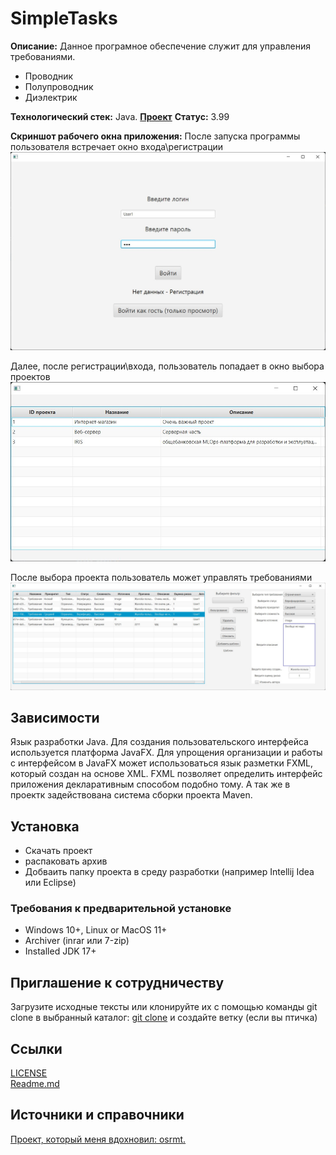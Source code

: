 # SimpleTasks
**Описание:** Данное програмное обеспечение служит для управления требованиями.

* Проводник
* Полупроводник
* Диэлектрик

**Технологический стек:** Java.
[**Проект**](https://github.com/TohaProger/SimpleTasks/releases/download/v1.0/default.rar)
**Статус:** 3.99

**Скриншот рабочего окна приложения:**
После запуска программы пользователя встречает окно входа\регистрации
![Image alt](https://github.com/TohaProger/SimpleTasks/blob/main/img/login.jpg)

Далее, после регистрации\входа, пользователь попадает в окно выбора проектов
![Image alt](https://github.com/TohaProger/SimpleTasks/blob/main/img/projects.jpg)

После выбора проекта пользователь может управлять требованиями
![Image alt](https://github.com/TohaProger/SimpleTasks/blob/main/img/main.jpg)

## Зависимости
Язык разработки Java. 
Для создания пользовательского интерфейса используется платформа JavaFX.
Для упрощения организации и работы с интерфейсом в JavaFX может использоваться язык разметки FXML, который создан на основе XML. FXML позволяет определить интерфейс приложения декларативным способом подобно тому. А так же в проектк задействована система сборки проекта Maven.

## Установка
- Скачать проект
- распаковать архив
- Добваить папку проекта в среду разработки (например Intellij Idea или Eclipse)

### Требования к предварительной установке
- Windows 10+, Linux or MacOS 11+
- Archiver (inrar или 7-zip)
- Installed JDK 17+

## Приглашение к сотрудничеству
Загрузите исходные тексты или клонируйте их с помощью команды git clone в выбранный каталог: [git clone](https://github.com/TohaProger/SimpleTasks.git) и создайте ветку (если вы птичка)

## Ссылки
[LICENSE](LICENSE)  
[Readme.md](https://github.com/TohaProger/SimpleTasks/blob/main/README.md)

## Источники и справочники
[Проект, который меня вдохновил: osrmt.](https://github.com/osrmt/osrmt)
